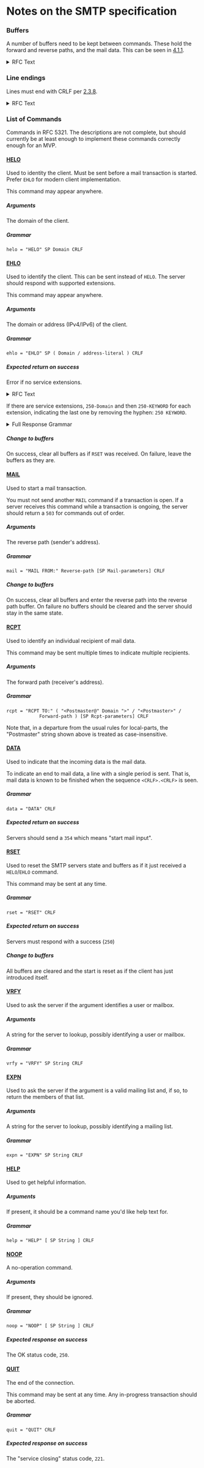 # Notes on the SMTP specification

### Buffers

A number of buffers need to be kept between commands. These hold the
forward and reverse paths, and the mail data. This can be seen in [4.1.1][smtp411].

<details>
	<summary>RFC Text</summary>

> A mail transaction involves several data objects that are
> communicated as arguments to different commands.  The reverse-path is
> the argument of the MAIL command, the forward-path is the argument of
> the RCPT command, and the mail data is the argument of the DATA
> command.  These arguments or data objects must be transmitted and
> held, pending the confirmation communicated by the end of mail data
> indication that finalizes the transaction.  The model for this is
> that distinct buffers are provided to hold the types of data objects;
> that is, there is a reverse-path buffer, a forward-path buffer, and a
> mail data buffer.  Specific commands cause information to be appended
> to a specific buffer, or cause one or more buffers to be cleared.

</details>

### Line endings

Lines must end with CRLF per [2.3.8][smtp238].

<details>
	<summary>RFC Text</summary>

> Lines consist of zero or more data characters terminated by the
> sequence ASCII character "CR" (hex value 0D) followed immediately by
> ASCII character "LF" (hex value 0A).  This termination sequence is
> denoted as <CRLF> in this document.  Conforming implementations MUST
> NOT recognize or generate any other character or character sequence
> as a line terminator.  Limits MAY be imposed on line lengths by
> servers (see Section 4).

</details>

### List of Commands
Commands in RFC 5321. The descriptions are not complete, but should currently
be at least enough to implement these commands correctly enough for an MVP.

#### [HELO][smtp4111]
Used to identity the client. Must be sent before a mail transaction is started.
Prefer `EHLO` for modern client implementation.

This command may appear anywhere.

##### Arguments
The domain of the client.

##### Grammar
```ABNF
helo = "HELO" SP Domain CRLF
```

#### [EHLO][smtp4111]
Used to identify the client. This can be sent instead of `HELO`. The server should
respond with supported extensions.

This command may appear anywhere.

##### Arguments
The domain or address (IPv4/IPv6) of the client.

##### Grammar
```ABNF
ehlo = "EHLO" SP ( Domain / address-literal ) CRLF
```

##### Expected return on success
Error if no service extensions.

<details>
<summary>RFC Text</summary>

If the SMTP server, in violation of this specification,
does not support any SMTP service extensions, it will generate an
error response.

</details>

If there are service extensions, `250-Domain` and then `250-KEYWORD` for each extension,
indicating the last one by removing the hyphen: `250 KEYWORD`. 

<details>
	<summary>Full Response Grammar</summary>

```ABNF
ehlo-ok-rsp = ( "250" SP Domain [ SP ehlo-greet ] CRLF )
               / ( "250-" Domain [ SP ehlo-greet ] CRLF
               *( "250-" ehlo-line CRLF )
               "250" SP ehlo-line CRLF )
ehlo-greet = 1*(%d0-9 / %d11-12 / %d14-127)
			 ; string of any characters other than CR or LF

ehlo-line = ehlo-keyword *( SP ehlo-param )

ehlo-keywor = (ALPHA / DIGIT) *(ALPHA / DIGIT / "-")
			  ; additional syntax of ehlo-params depends on
			  ; ehlo-keyword

ehlo-param = 1*(%d33-126)
			 ; any CHAR excluding <SP> and all
			 ; control characters (US-ASCII 0-31 and 127
			 ; inclusive)
```
</details>

##### Change to buffers
On success, clear all buffers as if `RSET` was received.
On failure, leave the buffers as they are.

#### [MAIL][smtp4112]
Used to start a mail transaction.

You must not send another `MAIL` command if
a transaction is open. If a server receives this command while a transaction
is ongoing, the server should return a `503` for commands out of order.

##### Arguments
The reverse path (sender's address).

##### Grammar
```ABNF
mail = "MAIL FROM:" Reverse-path [SP Mail-parameters] CRLF
```

##### Change to buffers
On success, clear all buffers and enter the reverse path into the reverse path buffer.
On failure no buffers should be cleared and the server should stay in the same state.

#### [RCPT][smtp4113]
Used to identify an individual recipient of mail data.

This command may be sent multiple times to indicate multiple recipients.

##### Arguments
The forward path (receiver's address).

##### Grammar
```ABNF
rcpt = "RCPT TO:" ( "<Postmaster@" Domain ">" / "<Postmaster>" /
			Forward-path ) [SP Rcpt-parameters] CRLF
```
Note that, in a departure from the usual rules for
local-parts, the "Postmaster" string shown above is
treated as case-insensitive.

#### [DATA][smtp4114]
Used to indicate that the incoming data is the mail data.

To indicate an end to mail data, a line with a single period is sent. That is,
mail data is known to be finished when the sequence `<CRLF>.<CRLF>` is seen.

##### Grammar
```ABNF
data = "DATA" CRLF
```

##### Expected return on success
Servers should send a `354` which means "start mail input".

#### [RSET][smtp4115]
Used to reset the SMTP servers state and buffers as if it just received
a `HELO`/`EHLO` command.

This command may be sent at any time.

##### Grammar
```ABNF
rset = "RSET" CRLF
```

##### Expected return on success
Servers must respond with a success (`250`)

##### Change to buffers
All buffers are cleared and the start is reset as if the client has just
introduced itself.

#### [VRFY][smtp4116]
Used to ask the server if the argument identifies a user or mailbox.

##### Arguments
A string for the server to lookup, possibly identifying a user or mailbox.

##### Grammar
```ABNF
vrfy = "VRFY" SP String CRLF
```

#### [EXPN][smtp4117]
Used to ask the server if the argument is a valid mailing list and, if so, to
return the members of that list.

##### Arguments
A string for the server to lookup, possibly identifying a mailing list.

##### Grammar
```ABNF
expn = "EXPN" SP String CRLF
```

#### [HELP][smtp4118]
Used to get helpful information.

##### Arguments
If present, it should be a command name you'd like help text for.

##### Grammar
```ABNF
help = "HELP" [ SP String ] CRLF
```

#### [NOOP][smtp4119]
A no-operation command.

##### Arguments
If present, they should be ignored.

##### Grammar
```ABNF
noop = "NOOP" [ SP String ] CRLF
```

##### Expected response on success
The OK status code, `250`.

#### [QUIT][smtp41110]
The end of the connection.

This command may be sent at any time. Any in-progress transaction should be aborted.

##### Grammar
```ABNF
quit = "QUIT" CRLF
```

##### Expected response on success
The "service closing" status code, `221`.

[smtp238]: https://datatracker.ietf.org/doc/html/rfc5321#section-2.3.8
[smtp411]: https://datatracker.ietf.org/doc/html/rfc5321#section-4.1.1
[smtp4111]: https://datatracker.ietf.org/doc/html/rfc5321#section-4.1.1.1
[smtp4112]: https://datatracker.ietf.org/doc/html/rfc5321#section-4.1.1.2
[smtp4113]: https://datatracker.ietf.org/doc/html/rfc5321#section-4.1.1.3
[smtp4114]: https://datatracker.ietf.org/doc/html/rfc5321#section-4.1.1.4
[smtp4115]: https://datatracker.ietf.org/doc/html/rfc5321#section-4.1.1.5
[smtp4116]: https://datatracker.ietf.org/doc/html/rfc5321#section-4.1.1.6
[smtp4117]: https://datatracker.ietf.org/doc/html/rfc5321#section-4.1.1.7
[smtp4118]: https://datatracker.ietf.org/doc/html/rfc5321#section-4.1.1.8
[smtp4119]: https://datatracker.ietf.org/doc/html/rfc5321#section-4.1.1.9
[smtp41110]: https://datatracker.ietf.org/doc/html/rfc5321#section-4.1.1.10
